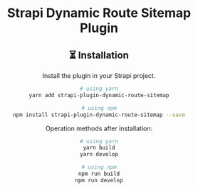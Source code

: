 <div align="center">
<h1>Strapi Dynamic Route Sitemap Plugin</h1>

## ⏳ Installation

Install the plugin in your Strapi project.

```bash
# using yarn
yarn add strapi-plugin-dynamic-route-sitemap

# using npm
npm install strapi-plugin-dynamic-route-sitemap --save
```

Operation methods after installation:

```bash
# using yarn
yarn build
yarn develop

# using npm
npm run build
npm run develop
```
</div>
